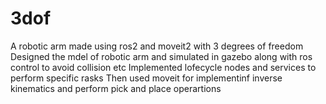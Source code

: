 # 3dof

A robotic arm made using ros2 and moveit2 with 3 degrees of freedom
Designed the mdel of robotic arm and simulated in gazebo along with ros control to avoid collision etc
Implemented lofecycle nodes and services to perform specific rasks
Then used moveit for implementinf inverse kinematics and perform pick and place operartions

